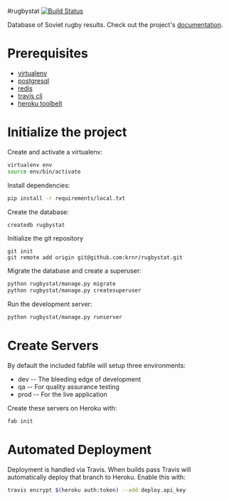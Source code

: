 #rugbystat
[![Build Status](https://travis-ci.org/krnr/rugbystat.svg?branch=master)](https://travis-ci.org/krnr/rugbystat)

Database of Soviet rugby results. Check out the project's [documentation](http://krnr.github.io/rugbystat/).

# Prerequisites
- [virtualenv](https://virtualenv.pypa.io/en/latest/)
- [postgresql](http://www.postgresql.org/)
- [redis](http://redis.io/)
- [travis cli](http://blog.travis-ci.com/2013-01-14-new-client/)
- [heroku toolbelt](https://toolbelt.heroku.com/)

# Initialize the project
Create and activate a virtualenv:

```bash
virtualenv env
source env/bin/activate
```
Install dependencies:

```bash
pip install -r requirements/local.txt
```
Create the database:

```bash
createdb rugbystat
```
Initialize the git repository

```
git init
git remote add origin git@github.com:krnr/rugbystat.git
```

Migrate the database and create a superuser:
```bash
python rugbystat/manage.py migrate
python rugbystat/manage.py createsuperuser
```

Run the development server:
```bash
python rugbystat/manage.py runserver
```

# Create Servers
By default the included fabfile will setup three environments:

- dev -- The bleeding edge of development
- qa -- For quality assurance testing
- prod -- For the live application

Create these servers on Heroku with:

```bash
fab init
```

# Automated Deployment
Deployment is handled via Travis. When builds pass Travis will automatically deploy that branch to Heroku. Enable this with:
```bash
travis encrypt $(heroku auth:token) --add deploy.api_key
```
